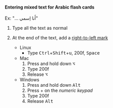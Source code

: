 #### Entering mixed text for Arabic flash cards

Ex: "أَنا اِسمي ...‏"

1. Type all the text as normal

2. At the end of the text, add a [right-to-left mark](https://en.wikipedia.org/wiki/Right-to-left_mark)
    * Linux
        * Type <kbd>Ctrl</kbd>+<kbd>Shift</kbd>+<kbd>u</kbd>, 200f, <kbd>Space</kbd>
    * Mac
        1. Press and hold down <kbd>⌥</kbd>
        2. Type 200f
        3. Release <kbd>⌥</kbd>
    * Windows
        1. Press and hold down <kbd>Alt</kbd>
        2. Press + on the *numeric keypad*
        3. Type 200f
        4. Release <kbd>Alt</kbd>

